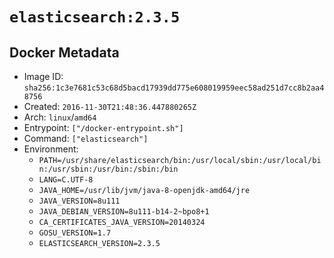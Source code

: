 # `elasticsearch:2.3.5`

## Docker Metadata

- Image ID: `sha256:1c3e7681c53c68d5bacd17939dd775e608019959eec58ad251d7cc8b2aa48756`
- Created: `2016-11-30T21:48:36.447880265Z`
- Arch: `linux`/`amd64`
- Entrypoint: `["/docker-entrypoint.sh"]`
- Command: `["elasticsearch"]`
- Environment:
  - `PATH=/usr/share/elasticsearch/bin:/usr/local/sbin:/usr/local/bin:/usr/sbin:/usr/bin:/sbin:/bin`
  - `LANG=C.UTF-8`
  - `JAVA_HOME=/usr/lib/jvm/java-8-openjdk-amd64/jre`
  - `JAVA_VERSION=8u111`
  - `JAVA_DEBIAN_VERSION=8u111-b14-2~bpo8+1`
  - `CA_CERTIFICATES_JAVA_VERSION=20140324`
  - `GOSU_VERSION=1.7`
  - `ELASTICSEARCH_VERSION=2.3.5`
